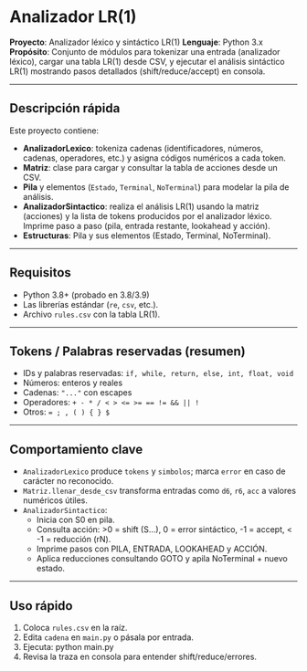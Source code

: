 # Analizador LR(1)

**Proyecto**: Analizador léxico y sintáctico LR(1)
**Lenguaje**: Python 3.x  
**Propósito**: Conjunto de módulos para tokenizar una entrada (analizador léxico), cargar una tabla LR(1) desde CSV, y ejecutar el análisis sintáctico LR(1) mostrando pasos detallados (shift/reduce/accept) en consola.

---

## Descripción rápida
Este proyecto contiene:
- **AnalizadorLexico**: tokeniza cadenas (identificadores, números, cadenas, operadores, etc.) y asigna códigos numéricos a cada token.
- **Matriz**: clase para cargar y consultar la tabla de acciones desde un CSV.
- **Pila** y elementos (`Estado`, `Terminal`, `NoTerminal`) para modelar la pila de análisis.
- **AnalizadorSintactico**: realiza el análisis LR(1) usando la matriz (acciones) y la lista de tokens producidos por el analizador léxico. Imprime paso a paso (pila, entrada restante, lookahead y acción).
- **Estructuras**: Pila y sus elementos (Estado, Terminal, NoTerminal).

---

## Requisitos
- Python 3.8+ (probado en 3.8/3.9)  
- Las librerías estándar (`re`, `csv`, etc.).  
- Archivo `rules.csv` con la tabla LR(1).
  
---

## Tokens / Palabras reservadas (resumen)
- IDs y palabras reservadas: `if, while, return, else, int, float, void`
- Números: enteros y reales
- Cadenas: `"..."` con escapes
- Operadores: `+ - * / < > <= >= == != && || !`
- Otros: `= ; , ( ) { } $`

---

## Comportamiento clave
- `AnalizadorLexico` produce `tokens` y `simbolos`; marca `error` en caso de carácter no reconocido.
- `Matriz.llenar_desde_csv` transforma entradas como `d6`, `r6`, `acc` a valores numéricos útiles.
- `AnalizadorSintactico`:
  - Inicia con S0 en pila.
  - Consulta acción: >0 = shift (S...), 0 = error sintáctico, -1 = accept, < -1 = reducción (rN).
  - Imprime pasos con PILA, ENTRADA, LOOKAHEAD y ACCIÓN.
  - Aplica reducciones consultando GOTO y apila NoTerminal + nuevo estado.

---

## Uso rápido
1. Coloca `rules.csv` en la raíz.
2. Edita `cadena` en `main.py` o pásala por entrada.
3. Ejecuta:
   python main.py
4. Revisa la traza en consola para entender shift/reduce/errores.

